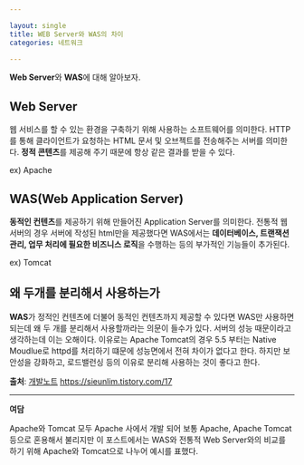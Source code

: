 ```yaml
---

layout: single
title: WEB Server와 WAS의 차이
categories: 네트워크

---  
```


<strong>Web Server</strong>와 <strong>WAS</strong>에 대해 알아보자.

<h2>Web Server</h2>
웹 서비스를 할 수 있는 환경을 구축하기 위해 사용하는 소프트웨어를 의미한다. HTTP를 통해 클라이언트가 요청하는 HTML 문서 및 오브젝트를 전송해주는 서버를 의미한다. <strong>정적 콘텐츠</strong>를 제공해 주기 때문에 항상 같은 결과를 받을 수 있다. 

ex) Apache

<h2>WAS(Web Application Server)</h2>
<strong>동적인 컨텐츠</strong>를 제공하기 위해 만들어진 Application Server를 의미한다. 전통적 웹 서버의 경우 서버에 작성된 html만을 제공했다면 WAS에서는 <strong>데이터베이스, 트랜잭션 관리, 업무 처리에 필요한 비즈니스 로직</strong>을 수행하는 등의 부가적인 기능들이 추가된다. 

ex) Tomcat

<h2>왜 두개를 분리해서 사용하는가</h2>

<strong>WAS</strong>가 정적인 컨텐츠에 더불어 동적인 컨텐츠까지 제공할 수 있다면 WAS만 사용하면 되는데 왜 두 개를 분리해서 사용할까라는 의문이 들수가 있다. 서버의 성능 때문이라고 생각하는데 이는 오해이다. 이유로는 Apache Tomcat의 경우 5.5 부터는 Native Moudlue로 httpd를 처리하기 떄문에 성능면에서 전혀 차이가 없다고 한다. 하지만 보안성을 강화하고, 로드밸런싱 등의 이유로 분리해 사용하는 것이 좋다고 한다. 

<strong>출처</strong>: [개발노트](https://sieunlim.tistory.com/17)  <a>https://sieunlim.tistory.com/17</a>

---
<strong>여담</strong>

 Apache와 Tomcat 모두 Apache 사에서 개발 되어 보통 Apache, Apache Tomcat 등으로 혼용해서 불리지만 이 포스트에서는 WAS와 전통적 Web Server와의 비교를 하기 위해 Apache와 Tomcat으로 나누어 예시를 표했다.